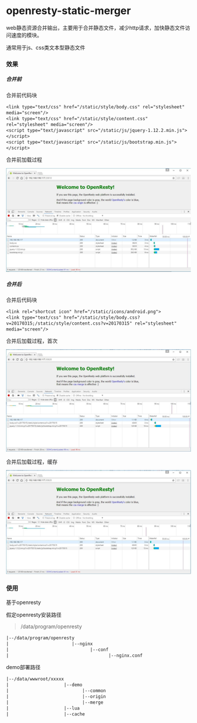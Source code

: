 # openresty-static-merger
web静态资源合并输出，主要用于合并静态文件，减少http请求，加快静态文件访问速度的模块。

通常用于js、css类文本型静态文件


### 效果

##### 合并前

合并前代码块

	<link type="text/css" href="/static/style/body.css" rel="stylesheet" media="screen"/>  
	<link type="text/css" href="/static/style/content.css" rel="stylesheet" media="screen"/>  
	<script type="text/javascript" src="/static/js/jquery-1.12.2.min.js"></script>  
	<script type="text/javascript" src="/static/js/bootstrap.min.js"></script>  
	
合并前加载过程

![合并前加载过程](https://github.com/lijianqiang/openresty-static-merger/blob/master/jpg/origin_1.jpg "origin request process")


##### 合并后

合并后代码块

	<link rel="shortcut icon" href="/static/icons/android.png">  
    <link type="text/css" href="/static/style/body.css?v=20170315;/static/style/content.css?v=20170315" rel="stylesheet" media="screen"/>

	
合并后加载过程，首次

![合并后加载过程1](https://github.com/lijianqiang/openresty-static-merger/blob/master/jpg/merger_1.jpg "origin request process")

合并后加载过程，缓存

![合并后加载过程2](https://github.com/lijianqiang/openresty-static-merger/blob/master/jpg/merger_2.jpg "origin request process")


### 使用

基于openresty

假定openresty安装路径
> /data/program/openresty

	|--/data/program/openresty
	|                        |--nginx
	|                               |--conf
	|                                      |--nginx.conf

demo部署路径

	|--/data/wwwroot/xxxxx
	|                     |--demo
	|                            |--common
	|                            |--origin
	|                            |--merge
	|                     |--lua
	|                     |--cache





